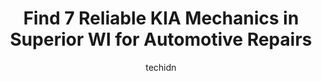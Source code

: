 ---
layout: ampstory
image: https://images.unsplash.com/photo-1474015977340-64a93f54a9f5?ixlib=rb-4.0.3&ixid=MnwxMjA3fDB8MHxwaG90by1wYWdlfHx8fGVufDB8fHx8&auto=format&fit=crop&w=640&h=853&q=80
author: techidn
featured: false
description: Trust your vehicles maintenance and repairs to the 7 best KIA Mechanic in Superior WI, USA. With their extensive experience, cutting-edge technology, and commitment to customer satisfaction
title: Find 7 Reliable KIA Mechanics in Superior WI for Automotive Repairs
cover:
   title: Find 7 Reliable KIA Mechanics in Superior WI for Automotive Repairs
   subtitle: Rickpate
   background: https://images.unsplash.com/photo-1474015977340-64a93f54a9f5?ixlib=rb-4.0.3&ixid=MnwxMjA3fDB8MHxwaG90by1wYWdlfHx8fGVufDB8fHx8&auto=format&fit=crop&w=640&h=853&q=80

pages: 
 - layout: thirds
   top: <h1>#1 Kia of Duluth</h1>
   bottom: "<p>Great experience! My vehicle was totaled and I was under a time crunch to find something new. A different area dealership had horrible customer service so I moved forward</p>"
   background: https://www.knot35.com/toplist/wp-content/uploads/2023/06/best-kia-mechanic-1-in-superior-wi-1685840505.jpeg
   backgroundblur: true
 - layout: thirds
   top: <h1>#2 Thatchers Tire Pros & Auto Center</h1>
   bottom: "<p>5810 Tower Ave, Superior, WI 54880, United States</p>"
   background: https://www.knot35.com/toplist/wp-content/uploads/2023/06/best-kia-mechanic-2-in-superior-wi-1685840505.jpeg
   cta:
      link: https://www.knot35.com/toplist/find-7-reliable-kia-mechanics-in-superior-wi-for-automotive-repairs/
      text: Find 7 Reliable KIA Mechanics in Superior WI for Automotive Repairs
 - layout: thirds
   top: <h1>#3 Tires Plus</h1>
   bottom: "<p>2419 Tower Ave, Superior, WI 54880, United States</p>"
   background: https://www.knot35.com/toplist/wp-content/uploads/2023/06/best-kia-mechanic-3-in-superior-wi-1685840506.jpeg
   cta:
      link: https://www.knot35.com/toplist/find-7-reliable-kia-mechanics-in-superior-wi-for-automotive-repairs/
      text: Find 7 Reliable KIA Mechanics in Superior WI for Automotive Repairs
 - layout: thirds
   top: <h1>#4 Perfect Timing Auto Repair</h1>
   bottom: "<p>6920 Grand Ave, Duluth, MN 55807, United States</p>"
   background: https://images.unsplash.com/photo-1552083974-186346191183?ixlib=rb-4.0.3&ixid=MnwxMjA3fDB8MHxwaG90by1wYWdlfHx8fGVufDB8fHx8&auto=format&fit=crop&w=640&h=853&q=80
   cta:
      link: https://www.knot35.com/toplist/find-7-reliable-kia-mechanics-in-superior-wi-for-automotive-repairs/
      text: Find 7 Reliable KIA Mechanics in Superior WI for Automotive Repairs
 - layout: thirds
   top: <h1>#5 Walmart Auto Care Centers</h1>
   bottom: "<p>3705 Tower Ave, Superior, WI 54880, United States</p>"
   background: https://images.unsplash.com/photo-1510906594845-bc082582c8cc?ixlib=rb-4.0.3&ixid=MnwxMjA3fDB8MHxwaG90by1wYWdlfHx8fGVufDB8fHx8&auto=format&fit=crop&w=640&h=853&q=80
   cta:
      link: https://www.knot35.com/toplist/find-7-reliable-kia-mechanics-in-superior-wi-for-automotive-repairs/
      text: Find 7 Reliable KIA Mechanics in Superior WI for Automotive Repairs
 - layout: thirds
   top: <h1>#6 Moons Auto Services & Exhaust</h1>
   bottom: "<p>2621 Elmira Ave, Superior, WI 54880, United States</p>"
   background: https://images.unsplash.com/photo-1547366785-564103df7e13?ixlib=rb-4.0.3&ixid=MnwxMjA3fDB8MHxwaG90by1wYWdlfHx8fGVufDB8fHx8&auto=format&fit=crop&w=640&h=853&q=80
   cta:
      link: https://www.knot35.com/toplist/find-7-reliable-kia-mechanics-in-superior-wi-for-automotive-repairs/
      text: Find 7 Reliable KIA Mechanics in Superior WI for Automotive Repairs
 - layout: thirds
   top: <h1>#7 Twin Ports Diesel & Auto</h1>
   bottom: "<p>1327 Ogden Ave, Superior, WI 54880, United States</p>"
   background: https://images.unsplash.com/photo-1484589065579-248aad0d8b13?ixlib=rb-4.0.3&ixid=MnwxMjA3fDB8MHxwaG90by1wYWdlfHx8fGVufDB8fHx8&auto=format&fit=crop&w=640&h=853&q=80
   cta:
      link: https://www.knot35.com/toplist/find-7-reliable-kia-mechanics-in-superior-wi-for-automotive-repairs/
      text: Find 7 Reliable KIA Mechanics in Superior WI for Automotive Repairs
 - layout: thirds
   middle: Continue reading...
   background: https://images.unsplash.com/photo-1496096265110-f83ad7f96608?ixlib=rb-4.0.3&ixid=MnwxMjA3fDB8MHxwaG90by1wYWdlfHx8fGVufDB8fHx8&auto=format&fit=crop&w=640&h=853&q=80
   cta:
      link: https://www.knot35.com/toplist/find-7-reliable-kia-mechanics-in-superior-wi-for-automotive-repairs/
      text: Find 7 Reliable KIA Mechanics in Superior WI for Automotive Repairs
      
---